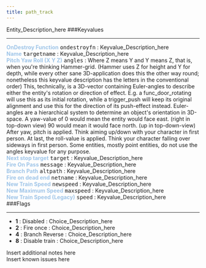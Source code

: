 ```yaml
---
title: path_track
---
```


Entity_Description_here
###Keyvalues
<hr>
<div class="entityentry" markdown="1">
<span style="color:#9fc5e8;"><b>OnDestroy Function</b></span> <kbd  class="tooltip" data-tooltip="string">ondestroyfn</kbd> :
Keyvalue_Description_here
</div>
<div class="entityentry" markdown="1">
<span style="color:#9fc5e8;"><b>Name</b></span> <kbd  class="tooltip" data-tooltip="target_source">targetname</kbd> :
Keyvalue_Description_here
</div>
<div class="entityentry" markdown="1">
<span style="color:#9fc5e8;"><b>Pitch Yaw Roll (X Y Z)</b></span> <kbd  class="tooltip" data-tooltip="string">angles</kbd> :
Where Z means Y and Y means Z, that is, when you're thinking Hammer-grid. (Hammer uses Z for height and Y for depth, while every other sane 3D-application does this the other way round; nonetheless this keyvalue description has the letters in the conventional order) This, technically, is a 3D-vector containing Euler-angles to describe either the entity's rotation or direction of effect. E.g. a func_door_rotating will use this as its initial rotation, while a trigger_push will keep its original alignment and use this for the direction of its push-effect instead. Euler-angles are a hierarchical system to determine an object's orientation in 3D-space. A yaw-value of 0 would mean the entity would face east. (right in top-down view) 90 would mean it would face north. (up in top-down-view) After yaw, pitch is applied. Think aiming up/down with your character in first person. At last, the roll-value is applied. Think your character falling over sideways in first person. Some entities, mostly point entities, do not use the angles keyvalue for any purpose.
</div>
<div class="entityentry" markdown="1">
<span style="color:#9fc5e8;"><b>Next stop target</b></span> <kbd  class="tooltip" data-tooltip="target_destination">target</kbd> :
Keyvalue_Description_here
</div>
<div class="entityentry" markdown="1">
<span style="color:#9fc5e8;"><b>Fire On Pass</b></span> <kbd  class="tooltip" data-tooltip="target_destination">message</kbd> :
Keyvalue_Description_here
</div>
<div class="entityentry" markdown="1">
<span style="color:#9fc5e8;"><b>Branch Path</b></span> <kbd  class="tooltip" data-tooltip="target_destination">altpath</kbd> :
Keyvalue_Description_here
</div>
<div class="entityentry" markdown="1">
<span style="color:#9fc5e8;"><b>Fire on dead end</b></span> <kbd  class="tooltip" data-tooltip="target_destination">netname</kbd> :
Keyvalue_Description_here
</div>
<div class="entityentry" markdown="1">
<span style="color:#9fc5e8;"><b>New Train Speed</b></span> <kbd  class="tooltip" data-tooltip="integer">newspeed</kbd> :
Keyvalue_Description_here
</div>
<div class="entityentry" markdown="1">
<span style="color:#9fc5e8;"><b>New Maximum Speed</b></span> <kbd  class="tooltip" data-tooltip="integer">maxspeed</kbd> :
Keyvalue_Description_here
</div>
<div class="entityentry" markdown="1">
<span style="color:#9fc5e8;"><b>New Train Speed (Legacy)</b></span> <kbd  class="tooltip" data-tooltip="integer">speed</kbd> :
Keyvalue_Description_here
</div>
###Flags
<hr>
<div class="entityflags">
<ul>
<li><b>1</b></span> : Disabled : Choice_Description_here</li>
<li><b>2</b></span> : Fire once : Choice_Description_here</li>
<li><b>4</b></span> : Branch Reverse : Choice_Description_here</li>
<li><b>8</b></span> : Disable train : Choice_Description_here</li>
</ul>
</div>
<div class="notices blue">Insert additional notes here</div>
<div class="notices red">Insert known issues here</div>
